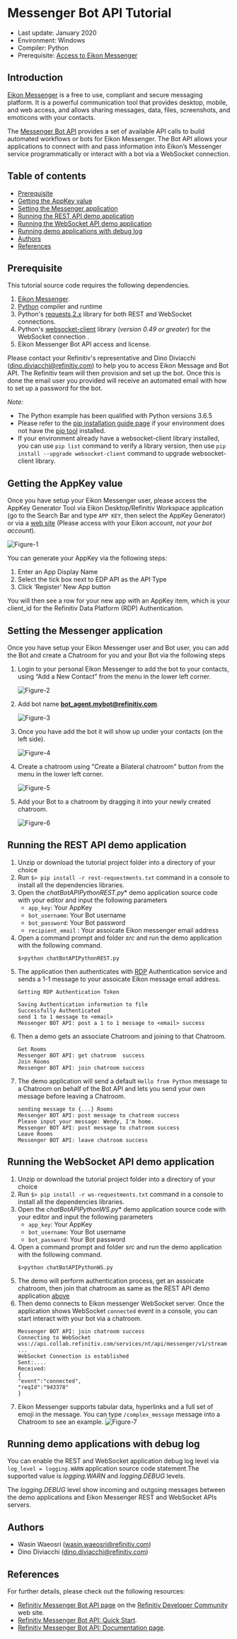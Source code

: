 # Messenger Bot API Tutorial
- Last update: January 2020
- Environment: Windows
- Compiler: Python
- Prerequisite: [Access to Eikon Messenger](#prerequisite)

## Introduction

[Eikon Messenger](https://www.refinitiv.com/en/products/eikon-trading-software/eikon-messenger-securemessaging) is a free to use, compliant and secure messaging platform.  It is a powerful communication tool that provides desktop, mobile, and web access, and allows sharing messages, data, files, screenshots, and emoticons with your contacts.

The [Messenger Bot API](https://developers.refinitiv.com/messenger-api) provides a set of available API calls to build automated workflows or bots for Eikon Messenger. The Bot API allows your applications to connect with and pass information into Eikon’s Messenger service programmatically or interact with a bot via a WebSocket connection.

## Table of contents
* [Prerequisite](#prerequisite)
* [Getting the AppKey value](#appkey)
* [Setting the Messenger application](#setting)
* [Running the REST API demo application](#running-rest)
* [Running the WebSocket API demo application](#running-ws)
* [Running demo applications with debug log](#running-debug)
* [Authors](#author)
* [References](#references)

## <a id="prerequisite"></a>Prerequisite 
This tutorial source code requires the following dependencies.
1. [Eikon Messenger](https://www.refinitiv.com/en/products/eikon-trading-software/eikon-messenger-securemessaging).
2. [Python](https://www.python.org/) compiler and runtime
3. Python's [requests 2.x](https://pypi.org/project/requests/) library for both REST and WebSocket connections.
4. Python's [websocket-client](https://pypi.org/project/websocket-client/) library (*version 0.49 or greater*) for the WebSocket connection .
4. Eikon Messenger Bot API access and license.

Please contact your Refinitiv's representative and Dino Diviacchi (dino.diviacchi@refinitiv.com) to help you to access Eikon Message and Bot API. The Refinitiv team will then provision and set up the bot. Once this is done the email user you provided will receive an automated email with how to set up a password for the bot.

*Note:* 
- The Python example has been qualified with Python versions 3.6.5
- Please refer to the [pip installation guide page](https://pip.pypa.io/en/stable/installing/) if your environment does not have the [pip tool](https://pypi.org/project/pip/) installed. 
- If your environment already have a websocket-client library installed, you can use ```pip list``` command to verify a library version, then use ```pip install --upgrade websocket-client``` command to upgrade websocket-client library. 

## <a id="appkey"></a>Getting the AppKey value

Once you have setup your Eikon Messenger user, please access the AppKey Generator Tool via Eikon Desktop/Refinitiv Workspace application (go to the Search Bar and type ```APP KEY```, then select the AppKey Generator) or via a <a href="https://amers1.apps.cp.thomsonreuters.com/apps/AppkeyGenerator">web site</a> (Please access with your Eikon account, *not your bot account*). 

![Figure-1](images/app_key_generator.png "AppKey Generator Tool") 

You can generate your AppKey via the following steps:
1. Enter an App Display Name
2. Select the tick box next to EDP API as the API Type
3. Click ‘Register’ New App button

You will then see a row for your new app with an AppKey item, which is your client_id for the Refinitiv Data Platform (RDP) Authentication. 

## <a id="setting"></a>Setting the Messenger application

Once you have setup your Eikon Messenger user and Bot user, you can add the Bot and create a Chatroom for you and your Bot via the following steps

1. Login to your personal Eikon Messenger to add the bot to your contacts, using “Add a New Contact” from the menu in the lower left corner.

    ![Figure-2](images/eikon_msg_addbot1.png "Add a New Contact") 

2. Add bot name **bot_agent.mybot@refinitiv.com**.

    ![Figure-3](images/eikon_msg_addbot2.png "Add Bot account") 

3. Once you have add the bot it will show up under your contacts (on the left side).

    ![Figure-4](images/eikon_msg_addbot3.png "Your Bot Account") 

4. Create a chatroom using "Create a Bilateral chatroom" button from the menu in the lower left corner.

    ![Figure-5](images/eikon_msg_addbot4.png "Create a chatroom") 

5. Add your Bot to a chatroom by dragging it into your newly created chatroom. 

    ![Figure-6](images/eikon_msg_addbot5.png "Bot Chatroom") 

## <a id="running-rest"></a>Running the REST API demo application
1. Unzip or download the tutorial project folder into a directory of your choice 
2. Run ```$> pip install -r rest-requestments.txt``` command in a console to install all the dependencies libraries.
3. Open the *chatBotAPIPythonREST.py** demo application source code with your editor and input the following parameters
    - ```app_key```: Your AppKey
    - ```bot_username```: Your Bot username
    - ```bot_password```: Your Bot password
    - ```recipient_email``` : Your assoicate Eikon messenger email address 
4. Open a command prompt and folder *src* and run the demo application with the following command.
    ```
    $>python chatBotAPIPythonREST.py
    ```
5. The application then authenticates with [RDP](https://developers.refinitiv.com/refinitiv-data-platform) Authentication service and sends a 1-1 message to your assoicate Eikon message email address. 
    ```
    Getting RDP Authentication Token

    Saving Authentication information to file
    Successfully Authenticated
    send 1 to 1 message to <email>
    Messenger BOT API: post a 1 to 1 message to <email> success
    ```
6. Then a demo gets an associate Chatroom and joining to that Chatroom.
    ```
    Get Rooms
    Messenger BOT API: get chatroom  success
    Join Rooms
    Messenger BOT API: join chatroom success
    ```
7. The demo application will send a default ```Hello from Python``` message to a Chatroom on behalf of the Bot API and lets you send your own message before leaving a Chatroom.
    ```
    sending message to {...} Rooms
    Messenger BOT API: post message to chatroom success
    Please input your message: Wendy, I'm home.
    Messenger BOT API: post message to chatroom success
    Leave Rooms
    Messenger BOT API: leave chatroom success
    ```
## <a id="running-ws"></a>Running the WebSocket API demo application
1. Unzip or download the tutorial project folder into a directory of your choice 
2. Run ```$> pip install -r ws-requestments.txt``` command in a console to install all the dependencies libraries.
3. Open the *chatBotAPIPythonWS.py** demo application source code with your editor and input the following parameters
    - ```app_key```: Your AppKey
    - ```bot_username```: Your Bot username
    - ```bot_password```: Your Bot password
4. Open a command prompt and folder *src* and run the demo application with the following command.
    ```
    $>python chatBotAPIPythonWS.py
    ```
5. The demo will perform authentication process, get an assoicate chatroom, then join that chatroom as same as the REST API demo application [above](#running-rest)
6. Then demo connects to Eikon messenger WebSocket server. Once the application shows WebSocket ```connected``` event in a console, you can start interact with your bot via a chatroom.
    ```
    Messenger BOT API: join chatroom success
    Connecting to WebSocket wss://api.collab.refinitiv.com/services/nt/api/messenger/v1/stream ...
    WebSocket Connection is established
    Sent:....
    Received:
    {
    "event":"connected",
    "reqId":"943378"
    }
    ```
8. Eikon Messenger supports tabular data, hyperlinks and a full set of emoji in the message. You can type ```/complex_message``` message into a Chatroom to see an example.
    ![Figure-7](images/eikon_msg_complex_msg.png "Complex message") 

## <a id="running-debug"></a>Running demo applications with debug log
You can enable the REST and WebSocket application debug log level via ```log_level = logging.WARN``` application source code statement.The supported value is *logging.WARN* and *logging.DEBUG* levels.

The *logging.DEBUG* level show incoming and outgoing messages between the demo applications and Eikon Messenger REST and WebSocket APIs servers.

## <a id="author"></a>Authors
- Wasin Waeosri (wasin.waeosri@refinitiv.com)
- Dino Diviacchi (dino.diviacchi@refinitiv.com)

## <a id="references"></a>References
For further details, please check out the following resources:
* [Refinitiv Messenger Bot API page](https://developers.refinitiv.com/messenger-api) on the [Refinitiv Developer Community](https://developers.refinitiv.com/) web site.
* [Refinitiv Messenger Bot API: Quick Start](https://developers.refinitiv.com/messenger-api/messenger-bot-api/quick-start). 
* [Refinitiv Messenger Bot API: Documentation page](https://developers.refinitiv.com/messenger-api/messenger-bot-api/docs).